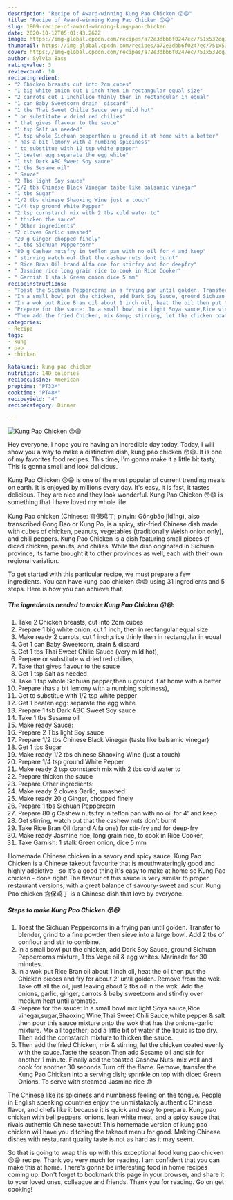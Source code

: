 ```yaml
---
description: "Recipe of Award-winning Kung Pao Chicken 😙😄"
title: "Recipe of Award-winning Kung Pao Chicken 😙😄"
slug: 1809-recipe-of-award-winning-kung-pao-chicken
date: 2020-10-12T05:01:43.262Z
image: https://img-global.cpcdn.com/recipes/a72e3dbb6f0247ec/751x532cq70/kung-pao-chicken-😙😄-recipe-main-photo.jpg
thumbnail: https://img-global.cpcdn.com/recipes/a72e3dbb6f0247ec/751x532cq70/kung-pao-chicken-😙😄-recipe-main-photo.jpg
cover: https://img-global.cpcdn.com/recipes/a72e3dbb6f0247ec/751x532cq70/kung-pao-chicken-😙😄-recipe-main-photo.jpg
author: Sylvia Bass
ratingvalue: 3
reviewcount: 10
recipeingredient:
- "2 Chicken breasts cut into 2cm cubes"
- "1 big white onion cut 1 inch then in rectangular equal size"
- "2 carrots cut 1 inchslice thinly then in rectangular in equal"
- "1 can Baby Sweetcorn drain  discard"
- "1 tbs Thai Sweet Chilie Sauce very mild hot"
- " or substitute w dried red chilies"
- " that gives flavour to the sauce"
- "1 tsp Salt as needed"
- "1 tsp whole Sichuan pepperthen u ground it at home with a better"
- " has a bit lemony with a numbing spiciness"
- " to substitue with 12 tsp white pepper"
- "1 beaten egg separate the egg white"
- "1 tsb Dark ABC Sweet Soy sauce"
- "1 tbs Sesame oil"
- " Sauce"
- "2 Tbs light Soy sauce"
- "1/2 tbs Chinese Black Vinegar taste like balsamic vinegar"
- "1 tbs Sugar"
- "1/2 tbs chinese Shaoxing Wine just a touch"
- "1/4 tsp ground White Pepper"
- "2 tsp cornstarch mix with 2 tbs cold water to"
- " thicken the sauce"
- " Other ingredients"
- "2 cloves Garlic smashed"
- "20 g Ginger chopped finely"
- "1 tbs Sichuan Peppercorn"
- "80 g Cashew nutsfry in teflon pan with no oil for 4 and keep"
- " stirring watch out that the cashew nuts dont burnt"
- " Rice Bran Oil brand Alfa one for stirfry and for deepfry"
- " Jasmine rice long grain rice to cook in Rice Cooker"
- " Garnish 1 stalk Green onion dice 5 mm"
recipeinstructions:
- "Toast the Sichuan Peppercorns in a frying pan until golden. Transfer to blender, grind to a fine powder then sieve into a large bowl. Add 2 tbs of conflour and stir to combine."
- "In a small bowl put the chicken, add Dark Soy Sauce, ground Sichuan Peppercorns mixture, 1 tbs Vege oil &amp; egg whites. Marinade for 30 minutes."
- "In a wok put Rice Bran oil about 1 inch oil, heat the oil then put the Chicken pieces and fry for about 2&#39; until golden. Remove from the wok. Take off all the oil, just leaving about 2 tbs oil in the wok. Add the onions, garlic, ginger, carrots &amp; baby sweetcorn and stir-fry over medium heat until aromatic."
- "Prepare for the sauce: In a small bowl mix light Soya sauce,Rice vinegar,sugar,Shaoxing Wine,Thai Sweet Chili Sauce,white pepper &amp; salt then pour this sauce mixture onto the wok that has the onions-garlic mixture. Mix all together; add a little bit of water if the liquid is too dry. Then add the cornstarch mixture to thicken the sauce."
- "Then add the fried Chicken, mix &amp; stirring, let the chicken coated evenly with the sauce.Taste the season.Then add Sesame oil and stir for another 1 minute. Finally add the toasted Cashew Nuts, mix well and cook for another 30 seconds.Turn off the flame. Remove, transfer the Kung Pao Chicken into a serving dish; sprinkle on top with diced Green Onions. To serve with steamed Jasmine rice 😍"
categories:
- Recipe
tags:
- kung
- pao
- chicken

katakunci: kung pao chicken 
nutrition: 148 calories
recipecuisine: American
preptime: "PT33M"
cooktime: "PT48M"
recipeyield: "4"
recipecategory: Dinner

---
```



![Kung Pao Chicken 😙😄](https://img-global.cpcdn.com/recipes/a72e3dbb6f0247ec/751x532cq70/kung-pao-chicken-😙😄-recipe-main-photo.jpg)

Hey everyone, I hope you're having an incredible day today. Today, I will show you a way to make a distinctive dish, kung pao chicken 😙😄. It is one of my favorites food recipes. This time, I'm gonna make it a little bit tasty. This is gonna smell and look delicious.

Kung Pao Chicken 😙😄 is one of the most popular of current trending meals on earth. It is enjoyed by millions every day. It's easy, it is fast, it tastes delicious. They are nice and they look wonderful. Kung Pao Chicken 😙😄 is something that I have loved my whole life.

Kung Pao chicken (Chinese: 宫保鸡丁; pinyin: Gōngbǎo jīdīng), also transcribed Gong Bao or Kung Po, is a spicy, stir-fried Chinese dish made with cubes of chicken, peanuts, vegetables (traditionally Welsh onion only), and chili peppers. Kung Pao Chicken is a dish featuring small pieces of diced chicken, peanuts, and chilies. While the dish originated in Sichuan province, its fame brought it to other provinces as well, each with their own regional variation.


To get started with this particular recipe, we must prepare a few ingredients. You can have kung pao chicken 😙😄 using 31 ingredients and 5 steps. Here is how you can achieve that.

<!--inarticleads1-->

##### The ingredients needed to make Kung Pao Chicken 😙😄:

1. Take 2 Chicken breasts, cut into 2cm cubes
1. Prepare 1 big white onion, cut 1 inch, then in rectangular equal size
1. Make ready 2 carrots, cut 1 inch,slice thinly then in rectangular in equal
1. Get 1 can Baby Sweetcorn, drain &amp; discard
1. Get 1 tbs Thai Sweet Chilie Sauce (very mild hot),
1. Prepare  or substitute w dried red chilies,
1. Take  that gives flavour to the sauce
1. Get 1 tsp Salt as needed
1. Take 1 tsp whole Sichuan pepper,then u ground it at home with a better
1. Prepare  (has a bit lemony with a numbing spiciness),
1. Get  to substitue with 1/2 tsp white pepper
1. Get 1 beaten egg: separate the egg white
1. Prepare 1 tsb Dark ABC Sweet Soy sauce
1. Take 1 tbs Sesame oil
1. Make ready  Sauce:
1. Prepare 2 Tbs light Soy sauce
1. Prepare 1/2 tbs Chinese Black Vinegar (taste like balsamic vinegar)
1. Get 1 tbs Sugar
1. Make ready 1/2 tbs chinese Shaoxing Wine (just a touch)
1. Prepare 1/4 tsp ground White Pepper
1. Make ready 2 tsp cornstarch mix with 2 tbs cold water to
1. Prepare  thicken the sauce
1. Prepare  Other ingredients:
1. Make ready 2 cloves Garlic, smashed
1. Make ready 20 g Ginger, chopped finely
1. Prepare 1 tbs Sichuan Peppercorn
1. Prepare 80 g Cashew nuts:fry in teflon pan with no oil for 4&#39; and keep
1. Get  stirring, watch out that the cashew nuts don&#39;t burnt
1. Take  Rice Bran Oil (brand Alfa one) for stir-fry and for deep-fry
1. Make ready  Jasmine rice, long grain rice, to cook in Rice Cooker,
1. Take  Garnish: 1 stalk Green onion, dice 5 mm


Homemade Chinese chicken in a savory and spicy sauce. Kung Pao Chicken is a Chinese takeout favourite that is mouthwateringly good and highly addictive - so it&#39;s a good thing it&#39;s easy to make at home so Kung Pao chicken - done right! The flavour of this sauce is very similar to proper restaurant versions, with a great balance of savoury-sweet and sour. Kung Pao chicken 宫保鸡丁 is a Chinese dish that love by everyone. 

<!--inarticleads2-->

##### Steps to make Kung Pao Chicken 😙😄:

1. Toast the Sichuan Peppercorns in a frying pan until golden. Transfer to blender, grind to a fine powder then sieve into a large bowl. Add 2 tbs of conflour and stir to combine.
1. In a small bowl put the chicken, add Dark Soy Sauce, ground Sichuan Peppercorns mixture, 1 tbs Vege oil &amp; egg whites. Marinade for 30 minutes.
1. In a wok put Rice Bran oil about 1 inch oil, heat the oil then put the Chicken pieces and fry for about 2&#39; until golden. Remove from the wok. Take off all the oil, just leaving about 2 tbs oil in the wok. Add the onions, garlic, ginger, carrots &amp; baby sweetcorn and stir-fry over medium heat until aromatic.
1. Prepare for the sauce: In a small bowl mix light Soya sauce,Rice vinegar,sugar,Shaoxing Wine,Thai Sweet Chili Sauce,white pepper &amp; salt then pour this sauce mixture onto the wok that has the onions-garlic mixture. Mix all together; add a little bit of water if the liquid is too dry. Then add the cornstarch mixture to thicken the sauce.
1. Then add the fried Chicken, mix &amp; stirring, let the chicken coated evenly with the sauce.Taste the season.Then add Sesame oil and stir for another 1 minute. Finally add the toasted Cashew Nuts, mix well and cook for another 30 seconds.Turn off the flame. Remove, transfer the Kung Pao Chicken into a serving dish; sprinkle on top with diced Green Onions. To serve with steamed Jasmine rice 😍


The Chinese like its spiciness and numbness feeling on the tongue. People in English speaking countries enjoy the unmistakably authentic Chinese flavor, and chefs like it because it is quick and easy to prepare. Kung pao chicken with bell peppers, onions, lean white meat, and a spicy sauce that rivals authentic Chinese takeout! This homemade version of kung pao chicken will have you ditching the takeout menu for good. Making Chinese dishes with restaurant quality taste is not as hard as it may seem. 

So that is going to wrap this up with this exceptional food kung pao chicken 😙😄 recipe. Thank you very much for reading. I am confident that you can make this at home. There's gonna be interesting food in home recipes coming up. Don't forget to bookmark this page in your browser, and share it to your loved ones, colleague and friends. Thank you for reading. Go on get cooking!
